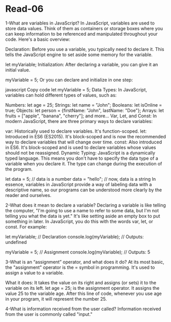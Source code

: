 # Read-06

1-What are variables in JavaScript?
In JavaScript, variables are used to store data values. Think of them as containers or storage boxes where you can keep information to be referenced and manipulated throughout your code. Here's a basic overview:

Declaration: Before you use a variable, you typically need to declare it. This tells the JavaScript engine to set aside some memory for the variable.


let myVariable;
Initialization: After declaring a variable, you can give it an initial value.


myVariable = 5;
Or you can declare and initialize in one step:

javascript
Copy code
let myVariable = 5;
Data Types: In JavaScript, variables can hold different types of values, such as:

Numbers: let age = 25;
Strings: let name = "John";
Booleans: let isOnline = true;
Objects: let person = {firstName: "John", lastName: "Doe"};
Arrays: let fruits = ["apple", "banana", "cherry"];
and more...
Var, Let, and Const: In modern JavaScript, there are three primary ways to declare variables:

var: Historically used to declare variables. It's function-scoped.
let: Introduced in ES6 (ES2015). It's block-scoped and is now the recommended way to declare variables that will change over time.
const: Also introduced in ES6. It's block-scoped and is used to declare variables whose values should not be reassigned.
Dynamic Typing: JavaScript is a dynamically typed language. This means you don't have to specify the data type of a variable when you declare it. The type can change during the execution of the program.


let data = 5;       // data is a number
data = "hello";     // now, data is a string
In essence, variables in JavaScript provide a way of labeling data with a descriptive name, so our programs can be understood more clearly by the reader and ourselves.

2-What does it mean to declare a variable?
Declaring a variable is like telling the computer, "I'm going to use a name to refer to some data, but I'm not telling you what the data is yet." It's like setting aside an empty box to put something in later. In JavaScript, you do this with the words var, let, or const. For example:



let myVariable;       // Declaration
console.log(myVariable); // Outputs: undefined

myVariable = 5;       // Assignment
console.log(myVariable); // Outputs: 5

3-What is an “assignment” operator, and what does it do?
At its most basic, the "assignment" operator is the = symbol in programming. It's used to assign a value to a variable.

What it does: It takes the value on its right and assigns (or sets) it to the variable on its left.
let age = 25;
is the assignment operator. It assigns the value 25 to the variable age. After this line of code, whenever you use age in your program, it will represent the number 25.

4-What is information received from the user called?
Information received from the user is commonly called "input."
